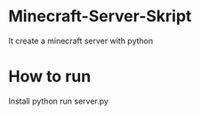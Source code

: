 # Minecraft-Server-Skript
It create a minecraft server with python
# How to run
Install python
run server.py
